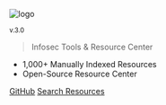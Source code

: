 ![logo](/img/sectoolsLogo.png)

<small>v.3.0</small>

> Infosec Tools & Resource Center

- 1,000+ Manually Indexed Resources
- Open-Source Resource Center

[GitHub](https://github.com/0xPGP/SecTools)
[Search Resources](#introduction)
